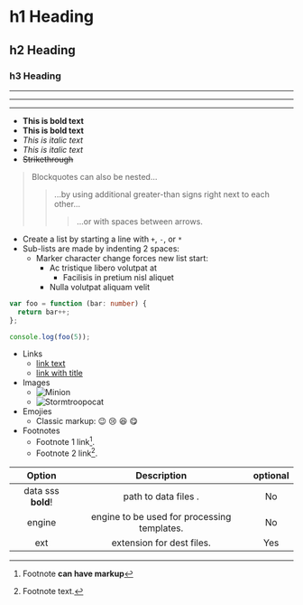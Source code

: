 # h1 Heading
## h2 Heading
### h3 Heading

___
---
***

- **This is bold text**
- __This is bold text__
- *This is italic text*
- _This is italic text_
- ~~Strikethrough~~

> Blockquotes can also be nested...
>> ...by using additional greater-than signs right next to each other...
> > > ...or with spaces between arrows.

+ Create a list by starting a line with `+`, `-`, or `*`
+ Sub-lists are made by indenting 2 spaces:
  - Marker character change forces new list start:
    * Ac tristique libero volutpat at
      + Facilisis in pretium nisl aliquet
    - Nulla volutpat aliquam velit

``` ts
var foo = function (bar: number) {
  return bar++;
};

console.log(foo(5));
```

* Links
  * [link text](http://dev.nodeca.com)
  * [link with title](http://nodeca.github.io/pica/demo/ "title text!")
* Images
  * ![Minion](https://octodex.github.com/images/minion.png)
  * ![Stormtroopocat](https://octodex.github.com/images/stormtroopocat.jpg "The Stormtroopocat")
* Emojies
  *  Classic markup: :wink: :cry: :laughing: :yum:
* Footnotes
  * Footnote 1 link[^first].
  * Footnote 2 link[^second].

[^first]: Footnote **can have markup**
[^second]: Footnote text.


| Option | Description | optional |
| :------:| :-----------:| :---: |
| data  sss **bold**! | path to data files . | No |
| engine | engine to be used for processing templates. | No |
| ext    | extension for dest files.| Yes |
